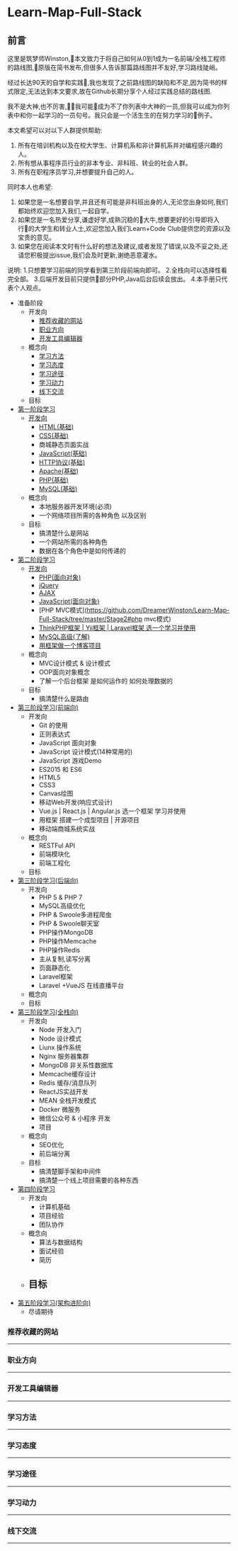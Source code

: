 # Learn-Map-Full-Stack

## 前言

这里是筑梦师Winston,本文致力于将自己如何从0到1成为一名前端/全栈工程师的路线图,原版在简书发布,但很多人告诉那篇路线图并不友好,学习路线陡峭。

经过长达90天的自学和实践,我也发现了之前路线图的缺陷和不足,因为简书的样式限定,无法达到本文要求,故在Github长期分享个人经过实践总结的路线图.

我不是大神,也不厉害,我可能成为不了你列表中大神的一员,但我可以成为你列表中和你一起学习的一员句号。我只会是一个活生生的在努力学习的例子。

本文希望可以对以下人群提供帮助:
1. 所有在培训机构以及在校大学生、计算机系和非计算机系并对编程感兴趣的人。
2. 所有想从事程序员行业的非本专业、非科班、转业的社会人群。
3. 所有在职程序员学习,并想要提升自己的人。

同时本人也希望:
1. 如果您是一名想要自学,并且还有可能是非科班出身的人,无论您出身如何,我们都始终欢迎您加入我们,一起自学。
2. 如果您是一名热爱分享,谦虚好学,成熟沉稳的大牛,想要更好的引导即将入行的大学生和转业人士,欢迎您加入我们Learn+Code Club提供您的资源以及宝贵的意见。
3. 如果您在阅读本文时有什么好的想法及建议,或者发现了错误,以及不妥之处,还请您积极提出issue,我们会及时更新,谢绝恶意灌水。

说明:
1.只想要学习前端的同学看到第三阶段前端向即可。
2.全栈向可以选择性看完全部。
3.后端开发目前只提供部分PHP,Java后台后续会放出。
4.本手册只代表个人观点。

- 准备阶段
	- 开发向
		* [推荐收藏的网站](#推荐收藏的网站)
		* [职业方向](#职业方向)
		* [开发工具编辑器](#开发工具编辑器)
	- 概念向
		* [学习方法](#学习方法)
		- [学习态度](#学习态度)
		* [学习途径](#学习途径)
        * [学习动力](#学习动力)
		* [线下交流](#线下交流)
	- 目标
- [第一阶段学习](https://github.com/DreamerWinston/Learn-Map-Full-Stack/tree/master/Stage1)
	- [开发向](https://github.com/DreamerWinston/Learn-Map-Full-Stack/tree/master/Stage1#开发向)
		* [HTML(基础)](https://github.com/DreamerWinston/Learn-Map-Full-Stack/tree/master/Stage1#html基础)
		* [CSS(基础)](https://github.com/DreamerWinston/Learn-Map-Full-Stack/tree/master/Stage1#css基础)
		- 商城静态页面实战
		* [JavaScript(基础)](https://github.com/DreamerWinston/Learn-Map-Full-Stack/tree/master/Stage1#javascript基础)
		* [HTTP协议(基础)](https://github.com/DreamerWinston/Learn-Map-Full-Stack/tree/master/Stage1#http协议基础)
		* [Apache(基础)](https://github.com/DreamerWinston/Learn-Map-Full-Stack/tree/master/Stage1#apache基础)
		* [PHP(基础)](https://github.com/DreamerWinston/Learn-Map-Full-Stack/tree/master/Stage1#php基础)
		* [MySQL(基础)](https://github.com/DreamerWinston/Learn-Map-Full-Stack/tree/master/Stage1#mysql基础)
	- 概念向
		- 本地服务器开发环境(必须)
		* 一个网络项目所需的各种角色 以及区别
	- 目标
		- 搞清楚什么是网站
		- 一个网站所需的各种角色
		- 数据在各个角色中是如何传递的
- [第二阶段学习](https://github.com/DreamerWinston/Learn-Map-Full-Stack/tree/master/Stage2)
	- [开发向](https://github.com/DreamerWinston/Learn-Map-Full-Stack/tree/master/Stage2#开发向)
		* [PHP(面向对象)](https://github.com/DreamerWinston/Learn-Map-Full-Stack/tree/master/Stage2#php面向对象)
		* [jQuery](https://github.com/DreamerWinston/Learn-Map-Full-Stack/tree/master/Stage2#jquery)
		* [AJAX](https://github.com/DreamerWinston/Learn-Map-Full-Stack/tree/master/Stage2#ajax)
		* [JavaScript(面向对象)](https://github.com/DreamerWinston/Learn-Map-Full-Stack/tree/master/Stage2#javascript面向对象)
		* [PHP MVC模式](https://github.com/DreamerWinston/Learn-Map-Full-Stack/tree/master/Stage2#php mvc模式)
		* [ThinkPHP框架 | Yii框架 | Laravel框架 选一个学习并使用](https://github.com/DreamerWinston/Learn-Map-Full-Stack/tree/master/Stage2#thinkphp框架)
		* [MySQL高级(了解)](https://github.com/DreamerWinston/Learn-Map-Full-Stack/tree/master/Stage2#mysql高级了解)
		* [用框架做一个博客项目](https://github.com/DreamerWinston/Learn-Map-Full-Stack/tree/master/Stage2#php面向对象)
	- 概念向
		- MVC设计模式 & 设计模式
		- OOP面向对象概念
		- 了解一个后台框架 是如何运作的 如何处理数据的
	- 目标
		- 搞清楚什么是路由
- [第三阶段学习(前端向)](https://github.com/DreamerWinston/Learn-Map-Full-Stack/tree/master/Stage3FrontEnd)
	- 开发向
		* Git 的使用
		* 正则表达式
		* JavaScript 面向对象
		* JavaScript 设计模式(14种常用的)
		- JavaScript 游戏Demo
		* ES2015 和 ES6
		* HTML5
		* CSS3
		* Canvas绘图
		* 移动Web开发(响应式设计)
		* Vue.js | React.js | Angular.js 选一个框架 学习并使用
		* 用框架 搭建一个成型项目 | 开源项目
		* 移动端商城系统实战
	- 概念向
		* RESTFul API
		* 前端模块化
		- 前端工程化
	- 目标
- [第三阶段学习(后端向)](https://github.com/DreamerWinston/Learn-Map-Full-Stack/tree/master/Stage3BackEnd)
	- 开发向
		- PHP 5 & PHP 7
		* MySQL高级优化
		* PHP & Swoole多进程爬虫
		* PHP & Swoole聊天室
		- PHP操作MongoDB
		- PHP操作Memcache
		- PHP操作Redis
		* 主从复制,读写分离
		* 页面静态化
		* Laravel框架
		* Laravel +VueJS 在线直播平台
	- 概念向
	- 目标
- [第三阶段学习(全栈向)](https://github.com/DreamerWinston/Learn-Map-Full-Stack/tree/master/Stage3FullStack)
	- 开发向
		* Node 开发入门
		- Node 设计模式
		* Liunx 操作系统
		* Nginx 服务器集群
		* MongoDB 非关系性数据库
		* Memcache缓存设计
		* Redis 缓存/消息队列
		* ReactJS实战开发
		* MEAN 全栈开发模式
		* Docker 微服务
		* 微信公众号 & 小程序 开发
		* 项目
	- 概念向
		- SEO优化
		- 前后端分离
	- 目标
		- 搞清楚脚手架和中间件
		- 搞清楚一个线上项目需要的各种东西
- [第四阶段学习](https://github.com/DreamerWinston/Learn-Map-Full-Stack/tree/master/Stage4)
	- 开发向
		- 计算机基础
		- 项目经验
		- 团队协作
	- 概念向
		- 算法与数据结构
		- 面试经验
		- 简历
	- 目标
		- 
- [第五阶段学习(架构进阶向)](https://github.com/DreamerWinston/Learn-Map-Full-Stack/tree/master/Stage5)
	- 尽请期待


### 推荐收藏的网站

---

### 职业方向

---

### 开发工具编辑器

---

### 学习方法

---

### 学习态度

---

### 学习途径

---

### 学习动力

---

### 线下交流

---



